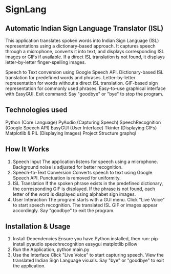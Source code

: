 # SignLang
## Automatic Indian Sign Language Translator (ISL) ##

This application translates spoken words into Indian Sign Language (ISL) representations using a dictionary-based approach. It captures speech through a microphone, converts it into text, and displays corresponding ISL images or GIFs if available. If a direct ISL translation is not found, it displays letter-by-letter finger-spelling images.

Speech to Text conversion using Google Speech API.
Dictionary-based ISL translation for predefined words and phrases.
Letter-by-letter representation for words without a direct ISL translation.
GIF-based sign representation for commonly used phrases.
Easy-to-use graphical interface with EasyGUI.
Exit command: Say "goodbye" or "bye" to stop the program.

## Technologies used
Python (Core Language)
PyAudio (Capturing Speech)
SpeechRecognition (Google Speech API)
EasyGUI (User Interface)
Tkinter (Displaying GIFs)
Matplotlib & PIL (Displaying Images)
Project Structure
graphql

## How It Works
1. Speech Input
  The application listens for speech using a microphone.
  Background noise is adjusted for better recognition.
2. Speech-to-Text Conversion
  Converts speech to text using Google Speech API.
  Punctuation is removed for uniformity.
3. ISL Translation
  If the spoken phrase exists in the predefined dictionary, the corresponding GIF is displayed.
  If the phrase is not found, each letter of the word is displayed using alphabet sign images.
4. User Interaction
  The program starts with a GUI menu.
  Click "Live Voice" to start speech recognition.
  The translated ISL GIF or images appear accordingly.
  Say "goodbye" to exit the program.

## Installation & Usage
1. Install Dependencies
  Ensure you have Python installed, then run:
  pip install pyaudio speechrecognition easygui matplotlib pillow
2. Run the Application,
  python main.py
3. Use the Interface
  Click "Live Voice" to start capturing speech.
  View the translated Indian Sign Language visuals.
  Say "bye" or "goodbye" to exit the application.
